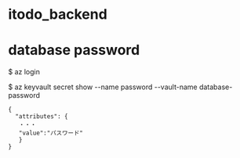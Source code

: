 # itodo_backend

# database password

$ az login

$ az keyvault secret show --name password --vault-name database-password

```
{
  "attributes": {
   ・・・
   "value":"パスワード"
   }
}
```
